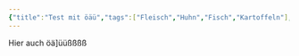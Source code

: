 ```yaml
---
{"title":"Test mit öäü","tags":["Fleisch","Huhn","Fisch","Kartoffeln"],"ingredients":["öäüßßß"]}
---
```


Hier auch öä]üüßßßß
